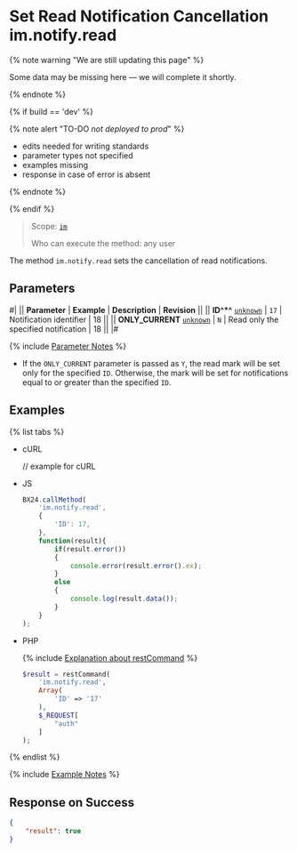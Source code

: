 # Set Read Notification Cancellation im.notify.read

{% note warning "We are still updating this page" %}

Some data may be missing here — we will complete it shortly.

{% endnote %}

{% if build == 'dev' %}

{% note alert "TO-DO _not deployed to prod_" %}

- edits needed for writing standards
- parameter types not specified
- examples missing
- response in case of error is absent

{% endnote %}

{% endif %}

> Scope: [`im`](../../scopes/permissions.md)
>
> Who can execute the method: any user

The method `im.notify.read` sets the cancellation of read notifications.

## Parameters

#|
|| **Parameter** | **Example** | **Description** | **Revision** ||
|| **ID^*^**
[`unknown`](../../data-types.md) | `17` | Notification identifier | 18 ||
|| **ONLY_CURRENT**
[`unknown`](../../data-types.md) | `N` | Read only the specified notification | 18 ||
|#

{% include [Parameter Notes](../../../_includes/required.md) %}

- If the `ONLY_CURRENT` parameter is passed as `Y`, the read mark will be set only for the specified `ID`. Otherwise, the mark will be set for notifications equal to or greater than the specified `ID`.

## Examples

{% list tabs %}

- cURL

    // example for cURL

- JS

    ```js
    BX24.callMethod(
        'im.notify.read',
        {
            'ID': 17,
        },
        function(result){
            if(result.error())
            {
                console.error(result.error().ex);
            }
            else
            {
                console.log(result.data());
            }
        }
    );
    ```

- PHP

    {% include [Explanation about restCommand](../_includes/rest-command.md) %}

    ```php
    $result = restCommand(
        'im.notify.read',
        Array(
            'ID' => '17'
        ),
        $_REQUEST[
            "auth"
        ]
    );    
    ```

{% endlist %}

{% include [Example Notes](../../../_includes/examples.md) %}

## Response on Success

```json
{
    "result": true
}        
```